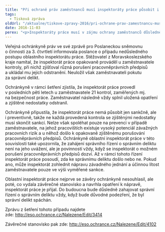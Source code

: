 ```yaml
---
title: "Při ochraně práv zaměstnanců musí inspektoráty práce působit i sankčně"
tags:
  - Tisková zpráva
oldUrl: "/aktualne/tiskove-zpravy-2016/pri-ochrane-prav-zamestnancu-musi-inspektoraty-prace-pusobit-i-sankcne"
date: 2016-11-03
perex: "<p>Inspektoráty práce musí v zájmu ochrany zaměstnanců důsledně plnit jak úlohu preventivní, tak i sankční. Jestliže zjistí, že zaměstnavatel porušil pracovněprávní předpisy, musí s ním vždy zahájit správní řízení o správním deliktu. Fakt, že zaměstnavatel následně projevil vstřícnost a zjištěné nedostatky odstranil, může inspektorát práce zohlednit pouze ve výši sankce, ale není to důvodem k nezahájení správního řízení s ním.</p>"
---
```


<!-- imported from the old website -->

<p>Veřejná ochránkyně práv ve své zprávě pro Poslaneckou sněmovnu o činnosti za 3. čtvrtletí informovala poslance o případu nedůsledného postupu oblastního inspektorátu práce. Stěžovatel z Moravskoslezského kraje namítal, že inspektorát práce opakovaně prováděl u zaměstnavatele kontroly, při nichž zjišťoval různá porušení pracovněprávních předpisů a ukládal mu jejich odstranění. Neuložil však zaměstnavateli pokutu za správní delikt. </p> <p>Ochránkyně v rámci šetření zjistila, že inspektorát práce provedl v posledních pěti letech u zaměstnavatele 21 kontrol, zaměřených mj. na bezpečnost práce. Zaměstnavatel následně vždy splnil uložená opatření a zjištěné nedostatky odstranil.</p> <p>Ochránkyně připustila, že inspektorát práce nemá působit jen sankčně, ale i preventivně, takže ne každá provedená kontrola se zjištěnými nedostatky musí skončit sankcí. Nelze však spoléhat pouze na prevenci v případě zaměstnavatele, na jehož pracovištích existuje vysoký potenciál závažných pracovních rizik a u něhož došlo k opakovaně zjištěnému porušování pracovněprávních předpisů. Ochránkyně oblastní inspektorát práce v této souvislosti také upozornila, že zahájení správního řízení o správním deliktu není na jeho uvážení, ale je povinností vždy, když se inspektorát o možném porušení pracovněprávních předpisů dozví. Až v rámci tohoto řízení inspektorát práce posoudí, zda ke správnímu deliktu došlo nebo ne. Pokud ano, může inspektorát zohlednit nápravu závadného jednání a účinnou lítost zaměstnavatele pouze ve výši vyměřené sankce.</p> <p>Oblastní inspektorát práce nejprve se závěry ochránkyně nesouhlasil, ale poté, co vydala závěrečné stanovisko a navrhla opatření k nápravě, inspektorát práce je přijal. Do budoucna bude důsledně zahajovat správní řízení o správním deliktu vždy, když bude důvodné podezření, že byl správní delikt spáchán.</p><p>Zprávu z šetření tohoto případu najdete zde: <a title="Otevření do nového okna" href="http://eso.ochrance.cz/Nalezene/Edit/3414" target="_blank">http://eso.ochrance.cz/Nalezene/Edit/3414</a> </p><p>Závěrečné stanovisko pak zde: <a title="Otevření do nového okna" href="http://eso.ochrance.cz/Nalezene/Edit/4102" target="_blank">http://eso.ochrance.cz/Nalezene/Edit/4102</a>  </p>

